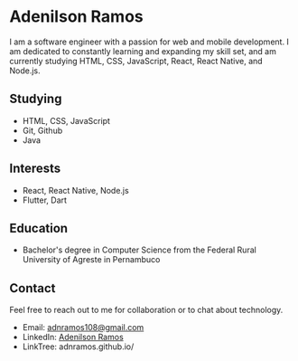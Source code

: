 # Adenilson Ramos

I am a software engineer with a passion for web and mobile development. I am dedicated to constantly learning and expanding my skill set, and am currently studying HTML, CSS, JavaScript, React, React Native, and Node.js.

## Studying

- HTML, CSS, JavaScript
- Git, Github
- Java

## Interests

- React, React Native, Node.js
- Flutter, Dart

## Education

- Bachelor's degree in Computer Science from the Federal Rural University of Agreste in Pernambuco

## Contact

Feel free to reach out to me for collaboration or to chat about technology.

- Email: adnramos108@gmail.com
- LinkedIn: [Adenilson Ramos](https://www.linkedin.com/in/adn-ramos/)
- LinkTree: adnramos.github.io/
